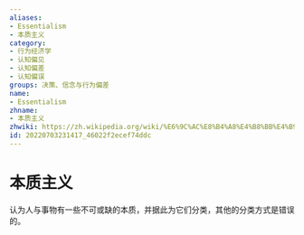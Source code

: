 ```yaml
---
aliases:
- Essentialism
- 本质主义
category:
- 行为经济学
- 认知偏见
- 认知偏差
- 认知偏误
groups: 决策、信念与行为偏差
name:
- Essentialism
zhname:
- 本质主义
zhwiki: https://zh.wikipedia.org/wiki/%E6%9C%AC%E8%B4%A8%E4%B8%BB%E4%B9%89
id: 20220703231417_46022f2ecef74ddc
---
```


# 本质主义

认为人与事物有一些不可或缺的本质，并据此为它们分类，其他的分类方式是错误的。
